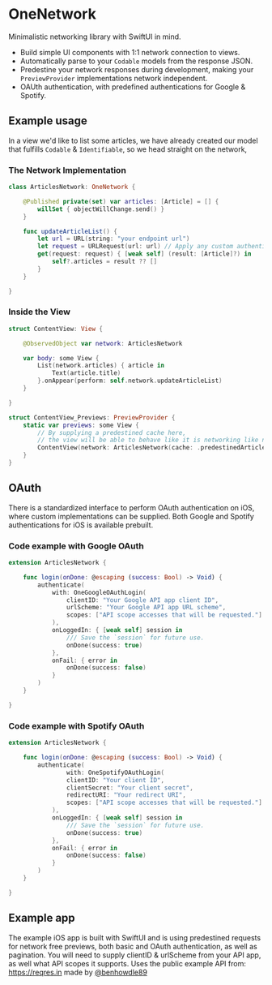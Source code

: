 # OneNetwork

Minimalistic networking library with SwiftUI in mind.

- Build simple UI components with 1:1 network connection to views.
- Automatically parse to your `Codable` models from the response JSON.
- Predestine your network responses during development, making your `PreviewProvider` implementations network independent.
- OAUth authentication, with predefined authentications for Google & Spotify.

## Example usage
In a view we'd like to list some articles, we have already created our model that fulfills `Codable` & `Identifiable`, so we head straight on the network,

### The Network Implementation
```swift
class ArticlesNetwork: OneNetwork {

    @Published private(set) var articles: [Article] = [] {
        willSet { objectWillChange.send() }
    }

    func updateArticleList() {
        let url = URL(string: "your endpoint url")
        let request = URLRequest(url: url) // Apply any custom authentication if needed.
        get(request: request) { [weak self] (result: [Article]?) in
            self?.articles = result ?? []
        }
    }

}
```

### Inside the View

```swift
struct ContentView: View {

    @ObservedObject var network: ArticlesNetwork

    var body: some View {
        List(network.articles) { article in
            Text(article.title)
        }.onAppear(perform: self.network.updateArticleList)
    }

}

struct ContentView_Previews: PreviewProvider {
    static var previews: some View {
        // By supplying a predestined cache here,
        // the view will be able to behave like it is networking like normal.
        ContentView(network: ArticlesNetwork(cache: .predestinedArticlesCache))
    }
}
```

## OAuth

There is a standardized interface to perform OAuth authentication on iOS, where custom implementations can be supplied.
Both Google and Spotify authentications for iOS is available prebuilt.

### Code example with Google OAuth

```swift
extension ArticlesNetwork {

    func login(onDone: @escaping (success: Bool) -> Void) {
        authenticate(
            with: OneGoogleOAuthLogin(
                clientID: "Your Google API app client ID",
                urlScheme: "Your Google API app URL scheme",
                scopes: ["API scope accesses that will be requested."]
            ),
            onLoggedIn: { [weak self] session in
                /// Save the `session` for future use.
                onDone(success: true)
            },
            onFail: { error in
                onDone(success: false)
            }
        )
    }

}
```

### Code example with Spotify OAuth

```swift
extension ArticlesNetwork {

    func login(onDone: @escaping (success: Bool) -> Void) {
        authenticate(
                with: OneSpotifyOAuthLogin(
                clientID: "Your client ID",
                clientSecret: "Your client secret",
                redirectURI: "Your redirect URI",
                scopes: ["API scope accesses that will be requested."]
            ),
            onLoggedIn: { [weak self] session in
                /// Save the `session` for future use.
                onDone(success: true)
            },
            onFail: { error in
                onDone(success: false)
            }
        )
    }

}
```

## Example app
The example iOS app is built with SwiftUI and is using predestined requests for network free previews, both basic and OAuth authentication, as well as pagination.
You will need to supply clientID & urlScheme from your API app, as well what API scopes it supports.
Uses the public example API from: https://reqres.in made by [@benhowdle89](https://github.com/benhowdle89)

